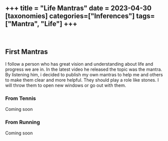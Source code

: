 +++
title = "Life Mantras"
date = 2023-04-30
[taxonomies]
categories=["Inferences"]
tags=["Mantra", "Life"]
+++
---
<br>

## First Mantras
I follow a person who has great vision and understanding about life and progress we are in. In the latest video he released the topic was the mantra. By listening him, i decided to publish my own mantras to help me and others to make them clear and more helpful. They should play a role like stones. I will throw them to open new windows or go out with them.

### From Tennis
Coming soon

### From Running
Coming soon